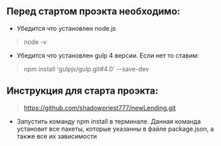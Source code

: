 ## Перед стартом проэкта необходимо:

* Убедится что установлен node.js

> node -v

* Убедится что установлен gulp 4 версии.
Если нет то ставим:

> npm install 'gulpjs/gulp.git#4.0' --save-dev

## Инструкция для старта проэкта:

> https://github.com/shadowpriest777/newLending.git

* Запустить команду npm install в терминале. Данная команда установит все пакеты, которые указанны в файле package.json, а также все их зависимости
